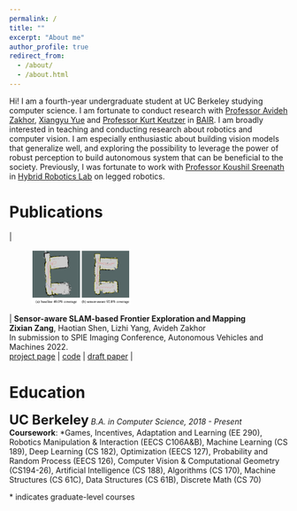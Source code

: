 ```yaml
---
permalink: /
title: ""
excerpt: "About me"
author_profile: true
redirect_from: 
  - /about/
  - /about.html
---
```


Hi! I am a fourth-year undergraduate student at UC Berkeley studying computer science. I am fortunate to conduct research with [Professor Avideh Zakhor](http://www-video.eecs.berkeley.edu/~avz/?_ga=2.175130466.1927414544.1637551089-1897821002.1634176834), [Xiangyu Yue](http://people.eecs.berkeley.edu/~xyyue/) and [Professor Kurt Keutzer](http://people.eecs.berkeley.edu/~keutzer/) in [BAIR](https://bair.berkeley.edu/index.html#header). I am broadly interested in teaching and conducting research about robotics and computer vision. I am especially enthusiastic about building vision models that generalize well, and exploring the possibility to leverage the power of robust perception to build autonomous system that can be beneficial to the society. Previously, I was fortunate to work with [Professor Koushil Sreenath](https://hybrid-robotics.berkeley.edu/koushil/) in [Hybrid Robotics Lab](https://hybrid-robotics.berkeley.edu/people/) on legged robotics.

Publications
======

| <figure style="width: 180px"> <img src="/images/slam project.png"> </figure> |  **Sensor-aware SLAM-based Frontier Exploration and Mapping**<br/>**Zixian Zang**, Haotian Shen, Lizhi Yang, Avideh Zakhor<br/> In submission to SPIE Imaging Conference, Autonomous Vehicles and Machines 2022.<br/> [project page](https://sites.google.com/berkeley.edu/c106b-sensor-aware-slam/home) \| [code](https://github.com/lzyang2000/herox) \| [draft paper](http://www-video.eecs.berkeley.edu/papers/lyang/EECS106B_Final_Project.pdf) |


Education
======

<font size="5.0"><b>UC Berkeley</b></font>
*B.A. in Computer Science, 2018 - Present*<br>
**Coursework**: \*Games, Incentives, Adaptation and Learning (EE 290), Robotics Manipulation & Interaction (EECS C106A&B), Machine Learning (CS 189), Deep Learning (CS 182), Optimization (EECS 127), Probability and Random Process (EECS 126), Computer Vision & Computational Geometry (CS194-26), Artificial Intelligence (CS 188), Algorithms (CS 170), Machine Structures (CS 61C), Data Structures (CS 61B), Discrete Math (CS 70)

\* indicates graduate-level courses

